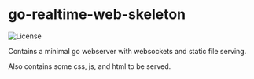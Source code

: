 # go-realtime-web-skeleton

![License](https://img.shields.io/github/license/mashape/apistatus.svg?style=flat-square)

Contains a minimal go webserver with websockets and static file serving.

Also contains some css, js, and html to be served.
